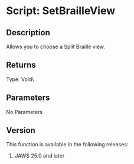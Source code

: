 # Script: SetBrailleView

## Description

Allows you to choose a Split Braille view.

## Returns

Type: Void\

## Parameters

No Parameters

## Version

This function is available in the following releases:

1.  JAWS 25.0 and later
